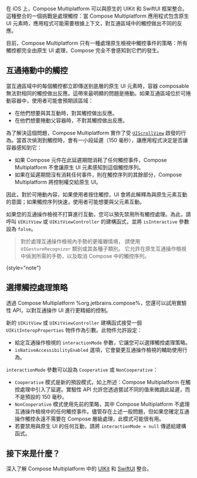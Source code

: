 [//]: # (title: 處理 iOS 上的互通操作觸控事件)

在 iOS 上，Compose Multiplatform 可以與原生的 UIKit 和 SwiftUI 框架整合。這種整合的一個挑戰是處理觸控：當 Compose Multiplatform 應用程式包含原生 UI 元素時，應用程式可能需要根據上下文，對互通區域中的觸控做出不同的反應。

目前，Compose Multiplatform 只有一種處理原生檢視中觸控事件的策略：所有觸控都完全由原生 UI 處理，Compose 完全不會感知到它們的發生。

## 互通捲動中的觸控

當互通區域中的每個觸控都立即傳送到底層的原生 UI 元素時，容器 composable 無法對相同的觸控做出反應。這帶來最明顯的問題是捲動。如果互通區域位於可捲動容器中，使用者可能會預期該區域：

*   在他們想要與其互動時，對其觸控做出反應。
*   在他們想要捲動父容器時，不對其觸控做出反應。

為了解決這個問題，Compose Multiplatform 實作了受 [`UIScrollView`](https://developer.apple.com/documentation/uikit/uiscrollview) 啟發的行為。當首次偵測到觸控時，會有一小段延遲（150 毫秒），讓應用程式決定是否讓容器感知到它：

*   如果 Compose 元件在此延遲期間消耗了任何觸控事件，Compose Multiplatform 不會讓原生 UI 元素感知到這個觸控序列。
*   如果在延遲期間沒有消耗任何事件，則在觸控序列的其餘部分，Compose Multiplatform 將控制權交給原生 UI。

因此，對於可捲動內容，如果使用者按住觸控，UI 會將此解釋為與原生元素互動的意圖；如果觸控序列快速，使用者可能想要與父元素互動。

如果您的互通操作檢視不打算進行互動，您可以預先禁用所有觸控處理。為此，請呼叫 `UIKitView` 或 `UIKitViewController` 的建構函式，並將 `isInteractive` 參數設為 `false`。

> 對於處理互通操作檢視內手勢的更複雜情境，
> 請使用 `UIGestureRecognizer` 類別或其各種子類別。
> 它允許在原生互通操作檢視中偵測所需的手勢，以及取消 Compose 中的觸控序列。
>
{style="note"}

## 選擇觸控處理策略
<secondary-label ref="Experimental"/>

透過 Compose Multiplatform %org.jetbrains.compose%，您還可以試用實驗性 API，以對互通操作 UI 進行更精細的控制。

新的 `UIKitView` 或 `UIKitViewController` 建構函式接受一個 `UIKitInteropProperties` 物件作為引數。此物件允許設定：

*   給定互通操作檢視的 `interactionMode` 參數，它讓您可以選擇觸控處理策略。
*   `isNativeAccessibilityEnabled` 選項，它會變更互通操作檢視的輔助使用行為。

`interactionMode` 參數可以設為 `Cooperative` 或 `NonCooperative`：

*   `Cooperative` 模式是新的預設模式，如上所述：Compose Multiplatform 在觸控處理中引入了延遲。實驗性 API 允許您透過嘗試不同的值來微調此延遲，而不是預設的 150 毫秒。
*   `NonCooperative` 模式使用先前的策略，其中 Compose Multiplatform 不處理互通操作檢視中的任何觸控事件。儘管存在上述一般問題，但如果您確定互通操作觸控永遠不需要在 Compose 層級處理，此模式可能很有用。
*   若要禁用與原生 UI 的任何互動，請將 `interactionMode = null` 傳遞給建構函式。

## 接下來是什麼？

深入了解 Compose Multiplatform 中的 [UIKit](compose-uikit-integration.md) 和 [SwiftUI](compose-swiftui-integration.md) 整合。